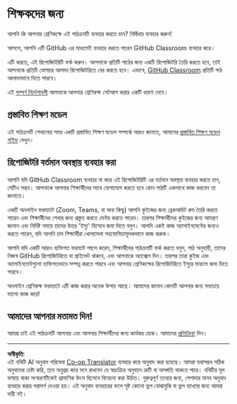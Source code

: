 <!--
CO_OP_TRANSLATOR_METADATA:
{
  "original_hash": "9fd36f5dc734203ee28b6cf2573e5eab",
  "translation_date": "2025-08-27T09:40:29+00:00",
  "source_file": "for-teachers.md",
  "language_code": "bn"
}
-->
# শিক্ষকদের জন্য

আপনি কি আপনার শ্রেণিকক্ষে এই পাঠক্রমটি ব্যবহার করতে চান? নির্দ্বিধায় ব্যবহার করুন!

আসলে, আপনি এটি GitHub এর মাধ্যমেই ব্যবহার করতে পারেন GitHub Classroom ব্যবহার করে।

এটি করতে, এই রিপোজিটরিটি ফর্ক করুন। আপনাকে প্রতিটি পাঠের জন্য একটি রিপোজিটরি তৈরি করতে হবে, তাই আপনাকে প্রতিটি ফোল্ডার আলাদা রিপোজিটরিতে বের করতে হবে। এভাবে, [GitHub Classroom](https://classroom.github.com/classrooms) প্রতিটি পাঠ আলাদাভাবে নিতে পারবে।

এই [সম্পূর্ণ নির্দেশাবলী](https://github.blog/2020-03-18-set-up-your-digital-classroom-with-github-classroom/) আপনাকে আপনার শ্রেণিকক্ষ সেটআপ করার একটি ধারণা দেবে।

## প্রস্তাবিত শিক্ষণ মডেল

এই পাঠক্রমটি শেখানোর সময় একটি প্রস্তাবিত শিক্ষণ মডেল সম্পর্কে আরও জানতে, আমাদের [প্রস্তাবিত শিক্ষণ মডেল গাইড](recommended-learning-model.md) দেখুন।

## রিপোজিটরি বর্তমান অবস্থায় ব্যবহার করা

আপনি যদি GitHub Classroom ব্যবহার না করে এই রিপোজিটরিটি এর বর্তমান অবস্থায় ব্যবহার করতে চান, সেটিও সম্ভব। আপনাকে আপনার শিক্ষার্থীদের সাথে যোগাযোগ করতে হবে কোন পাঠটি একসাথে কাজ করবেন তা জানাতে।

একটি অনলাইন ফরম্যাটে (Zoom, Teams, বা অন্য কিছু) আপনি কুইজের জন্য ব্রেকআউট রুম তৈরি করতে পারেন এবং শিক্ষার্থীদের শেখার জন্য প্রস্তুত করতে মেন্টর করতে পারেন। তারপর শিক্ষার্থীদের কুইজের জন্য আমন্ত্রণ জানান এবং নির্দিষ্ট সময়ে তাদের উত্তর 'ইস্যু' হিসেবে জমা দিতে বলুন। আপনি একই কাজ অ্যাসাইনমেন্টের জন্যও করতে পারেন, যদি আপনি চান শিক্ষার্থীরা খোলামেলা সহযোগিতামূলকভাবে কাজ করুক।

আপনি যদি একটি আরও ব্যক্তিগত ফরম্যাট পছন্দ করেন, শিক্ষার্থীদের পাঠক্রমটি ফর্ক করতে বলুন, পাঠ অনুযায়ী, তাদের নিজস্ব GitHub রিপোজিটরিতে যা প্রাইভেট থাকবে, এবং আপনাকে অ্যাক্সেস দিন। তারপর তারা কুইজ এবং অ্যাসাইনমেন্টগুলো ব্যক্তিগতভাবে সম্পন্ন করতে পারবে এবং আপনার শ্রেণিকক্ষের রিপোজিটরিতে ইস্যুর মাধ্যমে জমা দিতে পারবে।

অনলাইন শ্রেণিকক্ষ ফরম্যাটে এটি কাজ করার অনেক উপায় আছে। আমাদের জানান কোনটি আপনার জন্য সবচেয়ে ভালো কাজ করে!

## আমাদের আপনার মতামত দিন!

আমরা চাই এই পাঠক্রমটি আপনার এবং আপনার শিক্ষার্থীদের জন্য কার্যকর হোক। আমাদের [প্রতিক্রিয়া](https://forms.microsoft.com/Pages/ResponsePage.aspx?id=v4j5cvGGr0GRqy180BHbR2humCsRZhxNuI79cm6n0hRUQzRVVU9VVlU5UlFLWTRLWlkyQUxORTg5WS4u) দিন।

---

**অস্বীকৃতি**:  
এই নথিটি AI অনুবাদ পরিষেবা [Co-op Translator](https://github.com/Azure/co-op-translator) ব্যবহার করে অনুবাদ করা হয়েছে। আমরা যথাসম্ভব সঠিক অনুবাদের চেষ্টা করি, তবে অনুগ্রহ করে মনে রাখবেন যে স্বয়ংক্রিয় অনুবাদে ত্রুটি বা অসঙ্গতি থাকতে পারে। নথিটির মূল ভাষায় থাকা সংস্করণটিকেই প্রামাণিক উৎস হিসেবে বিবেচনা করা উচিত। গুরুত্বপূর্ণ তথ্যের জন্য, পেশাদার মানব অনুবাদ ব্যবহার করার পরামর্শ দেওয়া হয়। এই অনুবাদ ব্যবহারের ফলে সৃষ্ট কোনো ভুল বোঝাবুঝি বা ভুল ব্যাখ্যার জন্য আমরা দায়ী নই।